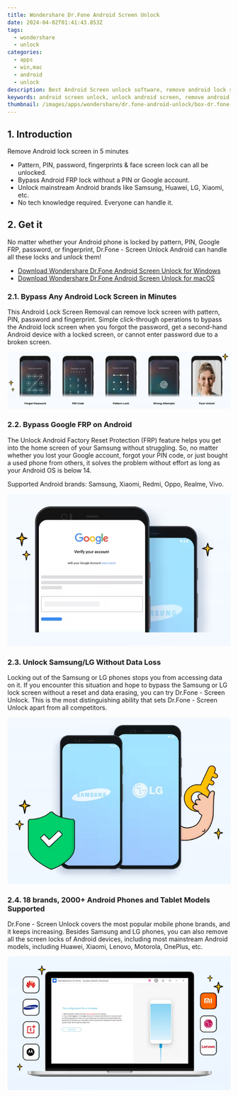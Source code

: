 ```yaml
---
title: Wondershare Dr.Fone Android Screen Unlock
date: 2024-04-02T01:41:43.853Z
tags: 
  - wondershare
  - unlock
categories: 
  - apps
  - win,mac
  - android
  - unlock
description: Best Android Screen unlock software, remove android lock screen in 5 minutes. Remove 5 types of screen lock - PIN, pattern, password, fingerprints & face screen lock.
keywords: android screen unlock, unlock android screen, remove android lock screen, bypass android lock screen, unlock android lock screen, unlock android screen lock, unlock android screen lock without losing data, unlock android screen lock without factory reset
thumbnail: /images/apps/wondershare/dr.fone-android-unlock/box-dr.fone-android-unlock-win.png
---
```


## 1. Introduction

Remove Android lock screen in 5 minutes

- Pattern, PIN, password, fingerprints & face screen lock can all be unlocked.
- Bypass Android FRP lock without a PIN or Google account.
- Unlock mainstream Android brands like Samsung, Huawei, LG, Xiaomi, etc.
- No tech knowledge required. Everyone can handle it.

## 2. Get it

No matter whether your Android phone is locked by pattern, PIN, Google FRP, password, or fingerprint, Dr.Fone - Screen Unlock Android can handle all these locks and unlock them! 

- [Download Wondershare Dr.Fone Android Screen Unlock for Windows](/wondershare-dr-fone-unlock-android-screen-for-win/)
- [Download Wondershare Dr.Fone Android Screen Unlock for macOS](/wondershare-dr-fone-unlock-android-screen-for-mac/)


### 2.1. Bypass Any Android Lock Screen in Minutes 

This Android Lock Screen Removal can remove lock screen with pattern, PIN, password and fingerprint. Simple click-through operations to bypass the Android lock screen when you forgot the password, get a second-hand Android device with a locked screen, or cannot enter password due to a broken screen. 

![](/images/apps/wondershare/dr.fone-android-unlock/unlock-5-types-lock.png)

### 2.2. Bypass Google FRP on Android

 The Unlock Android Factory Reset Protection (FRP) feature helps you get into the home screen of your Samsung without struggling. So, no matter whether you lost your Google account, forgot your PIN code, or just bought a used phone from others, it solves the problem without effort as long as your Android OS is below 14.

Supported Android brands: Samsung, Xiaomi, Redmi, Oppo, Realme, Vivo.

![](/images/apps/wondershare/dr.fone-android-unlock/drfone-android-unlock-bypass-google-frp.png)

### 2.3. Unlock Samsung/LG Without Data Loss

Locking out of the Samsung or LG phones stops you from accessing data on it. If you encounter this situation and hope to bypass the Samsung or LG lock screen without a reset and data erasing, you can try Dr.Fone - Screen Unlock. This is the most distinguishing ability that sets Dr.Fone - Screen Unlock apart from all competitors. 

![](/images/apps/wondershare/dr.fone-android-unlock/unlock-samsung-lg-without-data-loss.png)

### 2.4. 18 brands, 2000+ Android Phones and Tablet Models Supported

Dr.Fone - Screen Unlock covers the most popular mobile phone brands, and it keeps increasing. Besides Samsung and LG phones, you can also remove all the screen locks of Android devices, including most mainstream Android models, including Huawei, Xiaomi, Lenovo, Motorola, OnePlus, etc. 

![](/images/apps/wondershare/dr.fone-android-unlock/support-18-brands-more.png)
